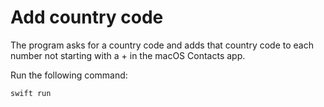 # Add country code

The program asks for a country code and adds that country code to each number 
not starting with a + in the macOS Contacts app.

Run the following command:
```
swift run
```

